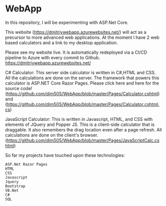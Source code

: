 # WebApp
In this repository, I will be experimenting with ASP.Net Core. 



This website (https://dmitriywebapp.azurewebsites.net/) will act as a precursor to more advanced web applications. At the moment I have 2 web based calculators and a link to my desktop application.

Please see my website live. It is automatically redeployed via a CI/CD pipeline to Azure with every commit to Github. 
https://dmitriywebapp.azurewebsites.net/


C# Calculator:
This server side calculator is written in C#,HTML and CSS. All the calculations are done on the server. The framework that powers this calculator is ASP.NET Core Razor Pages. Please click here and here for the source code!(https://github.com/dim505/WebApp/blob/master/Pages/Calculator.cshtml) and (https://github.com/dim505/WebApp/blob/master/Pages/Calculator.cshtml.cs)

JavaScript Calculator:
This is written in Javascript, HTML, and CSS with elements of JQuery and Popper JS. This is a client-side calculator that is draggable. It also remembers the drag location even after a page refresh. All calculations are done on the client's browser. (https://github.com/dim505/WebApp/blob/master/Pages/JavaScriptCalc.cshtml)

So far my projects have touched upon these technologies:

    ASP.Net Razor Pages
    HTML
    CSS
    Javascript
    Jquery
    Bootstrap
    VB.Net
    C#
    SQL
	
	

